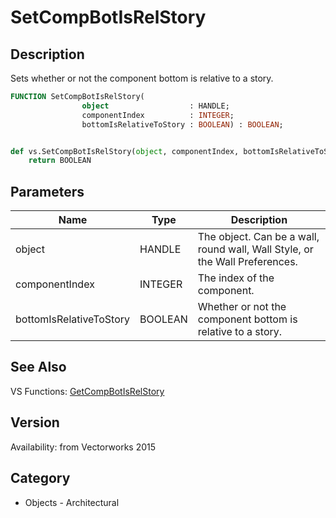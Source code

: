 # SetCompBotIsRelStory

## Description
Sets whether or not the component bottom is relative to a story.

```pascal
FUNCTION SetCompBotIsRelStory(
				object                  : HANDLE;
				componentIndex          : INTEGER;
				bottomIsRelativeToStory : BOOLEAN) : BOOLEAN;
```

```python

def vs.SetCompBotIsRelStory(object, componentIndex, bottomIsRelativeToStory):
    return BOOLEAN
```

## Parameters
|Name|Type|Description|
|---|---|---|
|object|HANDLE|The object. Can be a wall, round wall, Wall Style, or the Wall Preferences.|
|componentIndex|INTEGER|The index of the component.|
|bottomIsRelativeToStory|BOOLEAN|Whether or not the component bottom is relative to a story.|

## See Also
VS Functions:
[GetCompBotIsRelStory](GetCompBotIsRelStory.md)

## Version
Availability: from Vectorworks 2015
## Category
* Objects - Architectural

